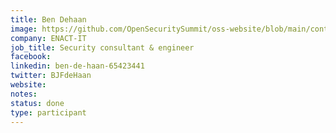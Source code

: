 ```yaml
---
title: Ben Dehaan
image: https://github.com/OpenSecuritySummit/oss-website/blob/main/content/participant/images/Bendehaan.jpg?raw=true
company: ENACT-IT
job_title: Security consultant & engineer 
facebook:
linkedin: ben-de-haan-65423441
twitter: BJFdeHaan
website:
notes:
status: done
type: participant
---
```

